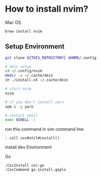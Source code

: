 # How to install nvim?

Mac OS

```bash
brew install nvim
```

## Setup Environment

```bash
git clone ${THIS_REPOSITORY} $HOME/.config

# dein setup
cd ~/.config/nvim
mkdir -p ~/.cache/dein
sh ./install.sh ~/.cache/dein

# start nvim
nvim

# if you don't install yarn
npm i -g yarn

# restart shell
exec $SHELL -l
```

run this command in vim command line
```
: call coc#util#install()
```

install dev Environment

Go
```
:CocInstall coc-go
:CocCommand go.install.gopls
```

